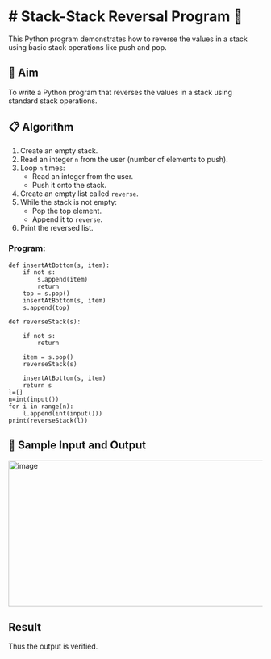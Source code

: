 # # Stack-Stack Reversal Program 🔁

This Python program demonstrates how to reverse the values in a stack using basic stack operations like push and pop.

## 🎯 Aim

To write a Python program that reverses the values in a stack using standard stack operations.

## 📋 Algorithm

1. Create an empty stack.
2. Read an integer `n` from the user (number of elements to push).
3. Loop `n` times:
   - Read an integer from the user.
   - Push it onto the stack.
4. Create an empty list called `reverse`.
5. While the stack is not empty:
   - Pop the top element.
   - Append it to `reverse`.
6. Print the reversed list.


### Program:
~~~
def insertAtBottom(s, item):
    if not s:
        s.append(item)
        return
    top = s.pop()
    insertAtBottom(s, item)
    s.append(top)

def reverseStack(s):
 
    if not s:
        return
 
    item = s.pop()
    reverseStack(s)
 
    insertAtBottom(s, item)
    return s
l=[]
n=int(input())
for i in range(n):
    l.append(int(input()))
print(reverseStack(l))
~~~

## 🧪 Sample Input and Output
<img width="604" height="289" alt="image" src="https://github.com/user-attachments/assets/04d483da-1f63-4739-9d14-d32501de8700" />


## Result
Thus the output is verified.

